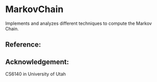 # MarkovChain
Implements and analyzes different techniques to compute the Markov Chain. 

## Reference: 

## Acknowledgement: 
CS6140 in University of Utah
